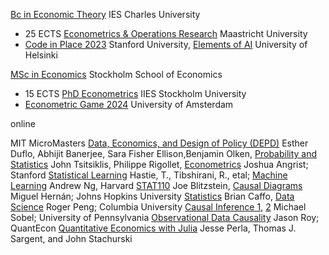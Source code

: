 
[Bc in Economic Theory](https://ies.fsv.cuni.cz/en/institute/about-us/my-url) IES Charles University
 - 25 ECTS [Econometrics & Operations Research](https://curriculum.maastrichtuniversity.nl/education/bachelor/bachelor-econometrics-and-operations-research) Maastricht University
 - [Code in Place 2023](https://codeinplace.stanford.edu/cip3/certificate/1bcm36) Stanford University, [Elements of AI](https://certificates.mooc.fi/validate/wspeomm2ier) University of Helsinki

[MSc in Economics](https://www.hhs.se/en/education/msc/mecon/) Stockholm School of Economics
 - 15 ECTS [PhD Econometrics](https://www.su.se/institute-for-international-economic-studies/) IIES Stockholm University
 - [Econometric Game 2024](https://wceconometrics.com/) University of Amsterdam

online

MIT MicroMasters [Data, Economics, and Design of Policy (DEPD)](https://micromasters.mit.edu/dedp/) Esther Duflo, Abhijit Banerjee, Sara Fisher Ellison,Benjamin Olken, [Probability and Statistics](https://micromasters.mit.edu/ds/) John Tsitsiklis, Philippe Rigollet, [Econometrics](https://mru.org/mastering-econometrics-joshua-angrist) Joshua Angrist; Stanford [Statistical Learning](https://www.statlearning.com/online-courses) Hastie, T., Tibshirani, R., etal; [Machine Learning](https://www.coursera.org/account/accomplishments/specialization/T3Y6ZZBX5LHU?utm_source=link&utm_medium=certificate&utm_content=cert_image&utm_campaign=sharing_cta&utm_product=s12n) Andrew Ng, Harvard [STAT110](https://projects.iq.harvard.edu/stat110/home) Joe Blitzstein, [Causal Diagrams](https://www.harvardonline.harvard.edu/course/causal-diagrams-draw-your-assumptions-your-conclusions) Miguel Hernán; Johns Hopkins University [Statistics](https://coursera.org/share/f7096b8e73d14001bdfdc59b547cb13e) Brian Caffo, [Data Science](https://coursera.org/share/e7b63d98d00917a1cb08d621e6447881) Roger Peng; Columbia University [Causal Inference 1](https://coursera.org/share/d13550a346c386cbe4e7031229da8b85), [2](https://coursera.org/share/d13550a346c386cbe4e7031229da8b85) Michael Sobel; University of Pennsylvania [Observational Data Causality](https://coursera.org/share/b7ff2f515ab40d5f9f9ec54819c04de2) Jason Roy; QuantEcon [Quantitative Economics with Julia](https://julia.quantecon.org/intro.html) Jesse Perla, Thomas J. Sargent, and John Stachurski

